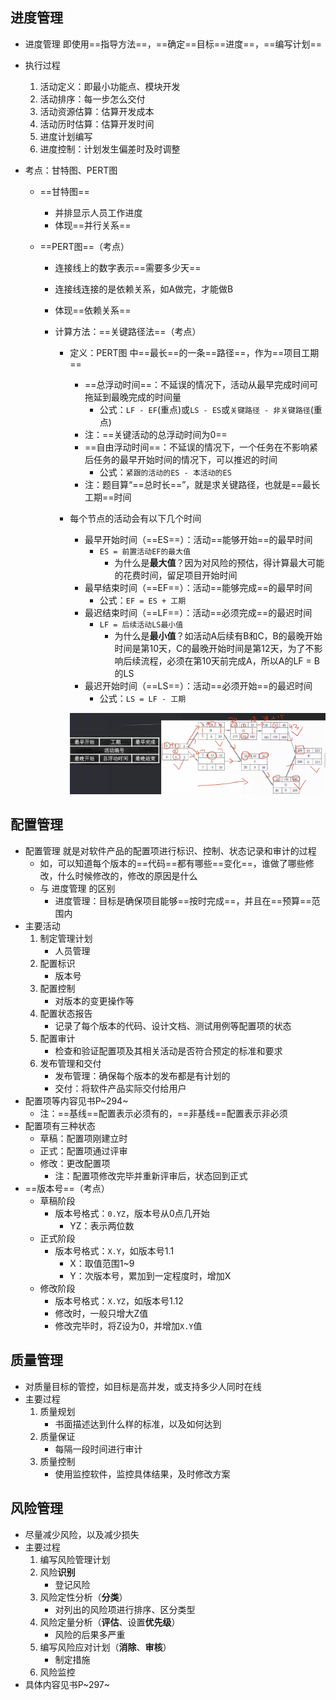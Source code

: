 ## 进度管理

- 进度管理 即使用==指导方法==，==确定==目标==进度==，==编写计划==

- 执行过程

  1. 活动定义：即最小功能点、模块开发
  2. 活动排序：每一步怎么交付
  3. 活动资源估算：估算开发成本
  4. 活动历时估算：估算开发时间
  5. 进度计划编写
  6. 进度控制：计划发生偏差时及时调整

- 考点：甘特图、PERT图

  - ==甘特图==

    - 并排显示人员工作进度
    - 体现==并行关系==

  - ==PERT图==（考点）

    - 连接线上的数字表示==需要多少天==

    - 连接线连接的是依赖关系，如A做完，才能做B

    - 体现==依赖关系==

    - 计算方法：==关键路径法==（考点）

      - 定义：PERT图 中==最长==的一条==路径==，作为==项目工期==

        - ==总浮动时间==：不延误的情况下，活动从最早完成时间可拖延到最晚完成的时间量
          - 公式：`LF - EF`(重点)或`LS - ES`或`关键路径 - 非关键路径`(重点)
        - 注：==关键活动的总浮动时间为0==
        - ==自由浮动时间==：不延误的情况下，一个任务在不影响紧后任务的最早开始时间的情况下，可以推迟的时间
          - 公式：`紧跟的活动的ES - 本活动的ES`
        - 注：题目算“==总时长==”，就是求关键路径，也就是==最长工期==时间

      - 每个节点的活动会有以下几个时间

        - 最早开始时间（==ES==）：活动==能够开始==的最早时间
          - `ES = 前置活动EF的最大值`
            - 为什么是**最大值**？因为对风险的预估，得计算最大可能的花费时间，留足项目开始时间
        - 最早结束时间（==EF==）：活动==能够完成==的最早时间
          - 公式：`EF = ES + 工期`
        - 最迟结束时间（==LF==）：活动==必须完成==的最迟时间
          - `LF = 后续活动LS最小值`
            - 为什么是**最小值**？如活动A后续有B和C，B的最晚开始时间是第10天，C的最晚开始时间是第12天，为了不影响后续流程，必须在第10天前完成A，所以A的LF = B的LS
        - 最迟开始时间（==LS==）：活动==必须开始==的最迟时间
          - 公式：`LS = LF - 工期`

        ![进度管理PERT图.png](https://github.com/hjxool/static-resource-save/blob/main/%E8%BF%9B%E5%BA%A6%E7%AE%A1%E7%90%86PERT%E5%9B%BE.png?raw=true)

## 配置管理

- 配置管理 就是对软件产品的配置项进行标识、控制、状态记录和审计的过程
  - 如，可以知道每个版本的==代码==都有哪些==变化==，谁做了哪些修改，什么时候修改的，修改的原因是什么
  - 与 进度管理 的区别
    - 进度管理：目标是确保项目能够==按时完成==，并且在==预算==范围内
- 主要活动
  1. 制定管理计划
     - 人员管理
  2. 配置标识
     - 版本号
  3. 配置控制
     - 对版本的变更操作等
  4. 配置状态报告
     - 记录了每个版本的代码、设计文档、测试用例等配置项的状态
  5. 配置审计
     - 检查和验证配置项及其相关活动是否符合预定的标准和要求
  6. 发布管理和交付
     - 发布管理：确保每个版本的发布都是有计划的
     - 交付：将软件产品实际交付给用户
- 配置项等内容见书P~294~
  - 注：==基线==配置表示必须有的，==非基线==配置表示非必须
- 配置项有三种状态
  - 草稿：配置项刚建立时
  - 正式：配置项通过评审
  - 修改：更改配置项
    - 注：配置项修改完毕并重新评审后，状态回到正式
- ==版本号==（考点）
  - 草稿阶段
    - 版本号格式：`0.YZ`，版本号从0点几开始
      - YZ：表示两位数
  - 正式阶段
    - 版本号格式：`X.Y`，如版本号1.1
      - X：取值范围1~9
      - Y：次版本号，累加到一定程度时，增加X
  - 修改阶段
    - 版本号格式：`X.YZ`，如版本号1.12
    - 修改时，一般只增大Z值
    - 修改完毕时，将Z设为0，并增加`X.Y`值

## 质量管理

- 对质量目标的管控，如目标是高并发，或支持多少人同时在线
- 主要过程
  1. 质量规划
     - 书面描述达到什么样的标准，以及如何达到
  2. 质量保证
     - 每隔一段时间进行审计
  3. 质量控制
     - 使用监控软件，监控具体结果，及时修改方案

## 风险管理

- 尽量减少风险，以及减少损失
- 主要过程
  1. 编写风险管理计划
  2. 风险**识别**
     - 登记风险
  3. 风险定性分析（**分类**）
     - 对列出的风险项进行排序、区分类型
  4. 风险定量分析（**评估**、设置**优先级**）
     - 风险的后果多严重
  5. 编写风险应对计划（**消除**、**审核**）
     - 制定措施
  6. 风险监控
- 具体内容见书P~297~